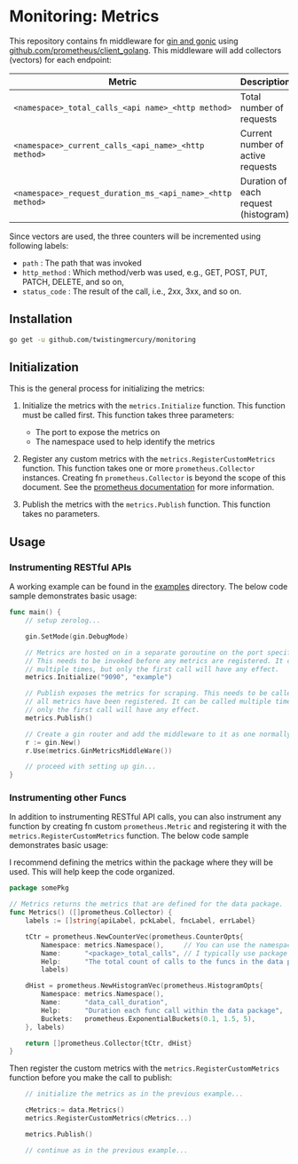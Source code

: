 #  Monitoring: Metrics

This repository contains fn middleware for [gin and gonic](https://github.com/gin-gonic/gin) using [github.com/prometheus/client_golang]( https://pkg.go.dev/github.com/prometheus/client_golang/prometheus). 
This middleware will add collectors (vectors) for each endpoint:

| Metric                                                     | Description                          |
| ---------------------------------------------------------- | ------------------------------------ |
| `<namespace>_total_calls_<api name>_<http method>`         | Total number of requests             |
| `<namespace>_current_calls_<api_name>_<http method>`       | Current number of active requests    |
| `<namespace>_request_duration_ms_<api_name>_<http method>` | Duration of each request (histogram) |

Since vectors are used, the three counters will be incremented using following labels:

* `path`            : The path that was invoked
* `http_method`     : Which method/verb was used, e.g., GET, POST, PUT, PATCH, DELETE, and so on,
* `status_code`     : The result of the call, i.e., 2xx, 3xx, and so on.

## Installation

```bash
go get -u github.com/twistingmercury/monitoring
```

## Initialization

This is the general process for initializing the metrics:

1. Initialize the metrics with the `metrics.Initialize` function. This function must be called first. This function takes three parameters:
    * The port to expose the metrics on
    * The namespace used to help identify the metrics
  
2. Register any custom metrics with the `metrics.RegisterCustomMetrics` function. This function takes one or more `prometheus.Collector` instances. Creating fn `prometheus.Collector` is beyond the scope of this document. See the [prometheus documentation](https://pkg.go.dev/github.com/prometheus/client_golang/prometheus@v1.17.0#pkg-types) for more information.

3. Publish the metrics with the `metrics.Publish` function. This function takes no parameters.

## Usage

### Instrumenting RESTful APIs

A working example can be found in the [examples](./examples/main.go) directory.
The below code sample demonstrates basic usage:

```go
func main() {
    // setup zerolog...

	gin.SetMode(gin.DebugMode)

	// Metrics are hosted on in a separate goroutine on the port specified.
	// This needs to be invoked before any metrics are registered. It can be called
	// multiple times, but only the first call will have any effect.
	metrics.Initialize("9090", "example")

	// Publish exposes the metrics for scraping. This needs to be called after
	// all metrics have been registered. It can be called multiple times, but
	// only the first call will have any effect.
	metrics.Publish()

	// Create a gin router and add the middleware to it as one normally would.
	r := gin.New()
	r.Use(metrics.GinMetricsMiddleWare())

    // proceed with setting up gin...
}
```
### Instrumenting other Funcs

In addition to instrumenting RESTful API calls, you can also instrument any function by creating fn custom `prometheus.Metric`
and registering it with the `metrics.RegisterCustomMetrics` function. The below code sample demonstrates basic usage:

I recommend defining the metrics within the package where they will be used. This will help keep the code organized.

```go  
package somePkg

// Metrics returns the metrics that are defined for the data package.
func Metrics() ([]prometheus.Collector) {
	labels := []string{apiLabel, pckLabel, fncLabel, errLabel}

	tCtr = prometheus.NewCounterVec(prometheus.CounterOpts{
		Namespace: metrics.Namespace(),     // You can use the namespace set during initialization, or use a different one.
		Name:      "<package>_total_calls", // I typically use package name as a prefix.
		Help:      "The total count of calls to the funcs in the data package"},
		labels)

	dHist = prometheus.NewHistogramVec(prometheus.HistogramOpts{
		Namespace: metrics.Namespace(),
		Name:      "data_call_duration",
		Help:      "Duration each func call within the data package",
		Buckets:   prometheus.ExponentialBuckets(0.1, 1.5, 5),
	}, labels)

	return []prometheus.Collector{tCtr, dHist}
}
```

Then register the custom metrics with the `metrics.RegisterCustomMetrics` function before you make the call to publish:

```go
    // initialize the metrics as in the previous example...

    cMetrics:= data.Metrics()
    metrics.RegisterCustomMetrics(cMetrics...)

    metrics.Publish()

    // continue as in the previous example...
```

